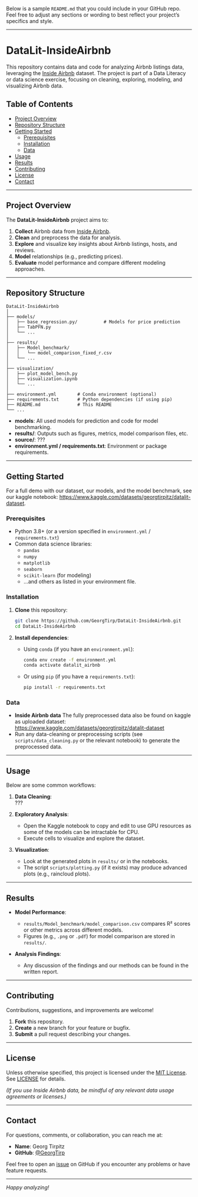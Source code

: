 Below is a sample `README.md` that you could include in your GitHub repo. Feel free to adjust any sections or wording to best reflect your project’s specifics and style.

---

# DataLit-InsideAirbnb

This repository contains data and code for analyzing Airbnb listings data, leveraging the [Inside Airbnb](http://insideairbnb.com/) dataset. The project is part of a Data Literacy or data science exercise, focusing on cleaning, exploring, modeling, and visualizing Airbnb data.

## Table of Contents

- [Project Overview](#project-overview)
- [Repository Structure](#repository-structure)
- [Getting Started](#getting-started)
  - [Prerequisites](#prerequisites)
  - [Installation](#installation)
  - [Data](#data)
- [Usage](#usage)
- [Results](#results)
- [Contributing](#contributing)
- [License](#license)
- [Contact](#contact)

---

## Project Overview

The **DataLit-InsideAirbnb** project aims to:
1. **Collect** Airbnb data from [Inside Airbnb](http://insideairbnb.com/).
2. **Clean** and preprocess the data for analysis.
3. **Explore** and visualize key insights about Airbnb listings, hosts, and reviews.
4. **Model** relationships (e.g., predicting prices).
5. **Evaluate** model performance and compare different modeling approaches.



---

## Repository Structure

```
DataLit-InsideAirbnb
│
├── models/
│   ├── base_regression.py/          # Models for price prediction
│   ├── TabPFN.py                    
│   └── ...
│
├── results/
│   ├── Model_benchmark/
│   │   └── model_comparison_fixed_r.csv
│   └── ...
│
├── visualization/
│   ├── plot_model_bench.py
│   ├── visualization.ipynb
│   └── ...
│
├── environment.yml        # Conda environment (optional)
├── requirements.txt       # Python dependencies (if using pip)
├── README.md              # This README
└── ...
```

- **models**: All used models for prediction and code for model benchmarking.
- **results/**: Outputs such as figures, metrics, model comparison files, etc.
- **source/**: ???
- **environment.yml / requirements.txt**: Environment or package requirements.

---

## Getting Started
For a full demo with our dataset, our models, and the model benchmark, see our kaggle notebook: https://www.kaggle.com/datasets/georgtirpitz/datalit-dataset.
### Prerequisites

- Python 3.8+ (or a version specified in `environment.yml` / `requirements.txt`)
- Common data science libraries:  
  - `pandas`  
  - `numpy`  
  - `matplotlib`  
  - `seaborn`  
  - `scikit-learn` (for modeling)  
  - …and others as listed in your environment file.

### Installation

1. **Clone** this repository:
   ```bash
   git clone https://github.com/GeorgTirp/DataLit-InsideAirbnb.git
   cd DataLit-InsideAirbnb
   ```

2. **Install dependencies**:

   - Using `conda` (if you have an `environment.yml`):
     ```bash
     conda env create -f environment.yml
     conda activate datalit_airbnb
     ```
   - Or using `pip` (if you have a `requirements.txt`):
     ```bash
     pip install -r requirements.txt
     ```

### Data

- **Inside Airbnb data** The fully preprocessed data also be found on kaggle as uploaded dataset: https://www.kaggle.com/datasets/georgtirpitz/datalit-dataset
- Run any data-cleaning or preprocessing scripts (see `scripts/data_cleaning.py` or the relevant notebook) to generate the preprocessed data.

---

## Usage

Below are some common workflows:

1. **Data Cleaning**:  
   ???

2. **Exploratory Analysis**:  
   - Open the Kaggle notebook to copy and edit to use GPU resources as some of the models can be intractable for CPU.
   - Execute cells to visualize and explore the dataset.

3. **Visualization**:  
   - Look at the generated plots in `results/` or in the notebooks.
   - The script `scripts/plotting.py` (if it exists) may produce advanced plots (e.g., raincloud plots).

---

## Results

- **Model Performance**:  
  - `results/Model_benchmark/model_comparison.csv` compares R² scores or other metrics across different models.  
  - Figures (e.g., `.png` or `.pdf`) for model comparison are stored in `results/`.

- **Analysis Findings**:  
  - Any discussion of the findings and our methods can be found in the written report.

---

## Contributing

Contributions, suggestions, and improvements are welcome!  
1. **Fork** this repository.  
2. **Create** a new branch for your feature or bugfix.  
3. **Submit** a pull request describing your changes.

---

## License

Unless otherwise specified, this project is licensed under the [MIT License](LICENSE). See [LICENSE](LICENSE) for details.

*(If you use Inside Airbnb data, be mindful of any relevant data usage agreements or licenses.)*

---

## Contact

For questions, comments, or collaboration, you can reach me at:
- **Name**: Georg Tirpitz  
- **GitHub**: [@GeorgTirp](https://github.com/GeorgTirp)

Feel free to open an [issue](https://github.com/GeorgTirp/DataLit-InsideAirbnb/issues) on GitHub if you encounter any problems or have feature requests.

---

*Happy analyzing!*
